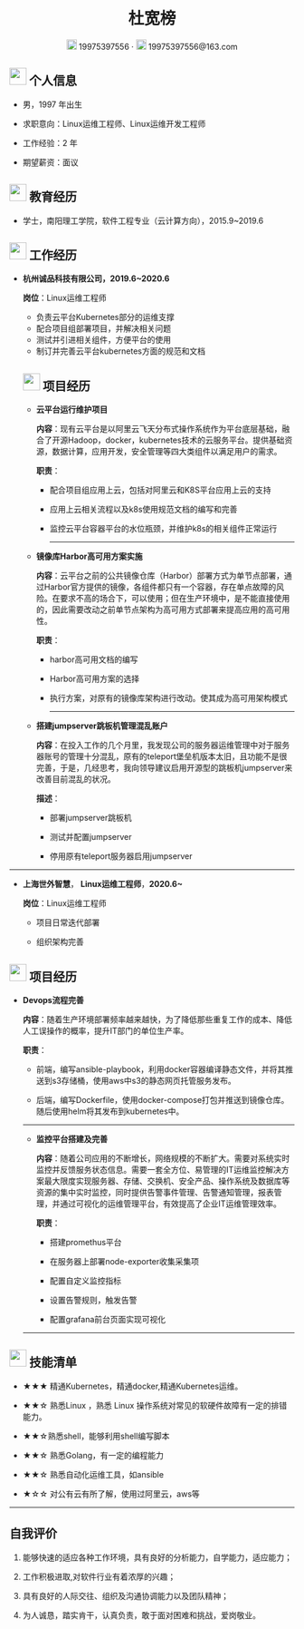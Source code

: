  <center>
     <h1>杜宽榜</h1>
     <div>
         <span>
             <img src="assets/phone-solid.svg" width="18px">
             19975397556
         </span>
         ·
         <span>
             <img src="assets/envelope-solid.svg" width="18px">
             19975397556@163.com
         </span>
     </div>
 </center>




 ## <img src="assets/info-circle-solid.svg" width="30px"> 个人信息 

 - 男，1997 年出生

 - 求职意向：Linux运维工程师、Linux运维开发工程师

 - 工作经验：2 年

 - 期望薪资：面议



## <img src="assets/graduation-cap-solid.svg" width="30px"> 教育经历

- 学士，南阳理工学院，软件工程专业（云计算方向），2015.9~2019.6


## <img src="assets/briefcase-solid.svg" width="30px"> 工作经历

- **杭州诚品科技有限公司，2019.6~2020.6**

  **岗位**：Linux运维工程师

  * 负责云平台Kubernetes部分的运维支撑
  * 配合项目组部署项目，并解决相关问题
  * 测试并引进相关组件，方便平台的使用
  * 制订并完善云平台kubernetes方面的规范和文档

  ## <img src="assets/project-diagram-solid.svg" width="30px"> 项目经历

  - **云平台运行维护项目**

    **内容**：现有云平台是以阿里云飞天分布式操作系统作为平台底层基础，融合了开源Hadoop，docker，kubernetes技术的云服务平台。提供基础资源，数据计算，应用开发，安全管理等四大类组件以满足用户的需求。

    **职责**：

    * 配合项目组应用上云，包括对阿里云和K8S平台应用上云的支持

    * 应⽤上云相关流程以及k8s使用规范文档的编写和完善

    * 监控云平台容器平台的水位瓶颈，并维护k8s的相关组件正常运行

      ***

  - **镜像库Harbor高可用方案实施**

    **内容**：云平台之前的公共镜像仓库（Harbor）部署方式为单节点部署，通过Harbor官方提供的镜像，各组件都只有一个容器，存在单点故障的风险。在要求不高的场合下，可以使用；但在生产环境中，是不能直接使用的，因此需要改动之前单节点架构为高可用方式部署来提高应用的高可用性。

    **职责**：

    * harbor高可用⽂档的编写

    * Harbor高可用方案的选择

    * 执行方案，对原有的镜像库架构进行改动。使其成为高可用架构模式

      ***

  - **搭建jumpserver跳板机管理混乱账户**

    **内容**：在投入工作的几个月里，我发现公司的服务器运维管理中对于服务器账号的管理十分混乱，原有的teleport堡垒机版本太旧，且功能不是很完善，于是，几经思考，我向领导建议启用开源型的跳板机jumpserver来改善目前混乱的状况。

    **描述**：

    * 部署jumpserver跳板机

    * 测试并配置jumpserver

    * 停用原有teleport服务器启用jumpserver


***

- **上海世外智慧**， **Linux运维工程师**，**2020.6~**

  **岗位**：Linux运维工程师

  * 项目日常迭代部署

  * 组织架构完善

## <img src="assets/project-diagram-solid.svg" width="30px"> 项目经历

- **Devops流程完善**

  **内容**：随着生产环境部署频率越来越快，为了降低那些重复工作的成本、降低人工误操作的概率，提升IT部门的单位生产率。

  **职责**：

  * 前端，编写ansible-playbook，利用docker容器编译静态文件，并将其推送到s3存储桶，使用aws中s3的静态网页托管服务发布。

  * 后端，编写Dockerfile，使用docker-compose打包并推送到镜像仓库。随后使用helm将其发布到kubernetes中。


  ***

   - **监控平台搭建及完善**

     **内容**：随着公司应用的不断增长，网络规模的不断扩大。需要对系统实时监控并反馈服务状态信息。需要一套全方位、易管理的IT运维监控解决方案最大限度实现服务器、存储、交换机、安全产品、操作系统及数据库等资源的集中实时监控，同时提供告警事件管理、告警通知管理，报表管理，并通过可视化的运维管理平台，有效提高了企业IT运维管理效率。

     **职责**：

     * 搭建promethus平台

     * 在服务器上部署node-exporter收集采集项

     * 配置自定义监控指标

     * 设置告警规则，触发告警

     * 配置grafana前台页面实现可视化

  ***

## <img src="assets/tools-solid.svg" width="30px"> 技能清单

* ★★★ 精通Kubernetes，精通docker,精通Kubernetes运维。

* ★★☆ 熟悉Linux ，熟悉 Linux 操作系统对常见的软硬件故障有一定的排错能⼒。

* ★★☆熟悉shell，能够利用shell编写脚本

* ★★☆ 熟悉Golang，有一定的编程能力

* ★★☆ 熟悉自动化运维工具，如ansible

* ★☆☆ 对公有云有所了解，使用过阿里云，aws等


***

## 自我评价

1. 能够快速的适应各种⼯作环境，具有良好的分析能力，自学能力，适应能力；

2. 工作积极进取,对软件行业有着浓厚的兴趣；

3. 具有良好的人际交往、组织及沟通协调能力以及团队精神；

4. 为人诚恳，踏实肯干，认真负责，敢于面对困难和挑战，爱岗敬业。

